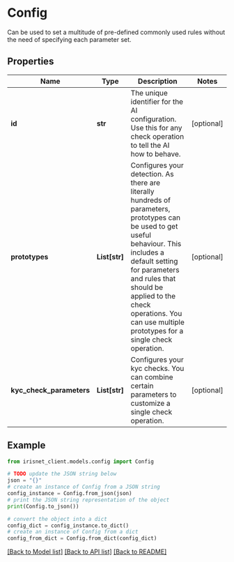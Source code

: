 # Config

Can be used to set a multitude of pre-defined commonly used rules without the need of specifying each parameter set.

## Properties

Name | Type | Description | Notes
------------ | ------------- | ------------- | -------------
**id** | **str** | The unique identifier for the AI configuration. Use this for any check operation to tell the AI how to behave. | [optional] 
**prototypes** | **List[str]** | Configures your detection. As there are literally hundreds of parameters, prototypes can be used to get useful behaviour. This includes a default setting for parameters and rules that should be applied to the check operations. You can use multiple prototypes for a single check operation. | [optional] 
**kyc_check_parameters** | **List[str]** | Configures your kyc checks. You can combine certain parameters to customize a single check operation. | [optional] 

## Example

```python
from irisnet_client.models.config import Config

# TODO update the JSON string below
json = "{}"
# create an instance of Config from a JSON string
config_instance = Config.from_json(json)
# print the JSON string representation of the object
print(Config.to_json())

# convert the object into a dict
config_dict = config_instance.to_dict()
# create an instance of Config from a dict
config_from_dict = Config.from_dict(config_dict)
```
[[Back to Model list]](../README.md#documentation-for-models) [[Back to API list]](../README.md#documentation-for-api-endpoints) [[Back to README]](../README.md)


